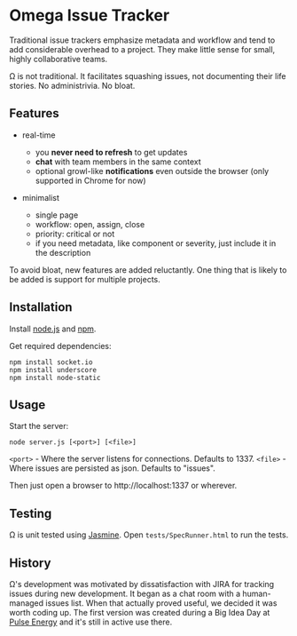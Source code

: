 Omega Issue Tracker
===

Traditional issue trackers emphasize metadata and workflow and tend to add considerable overhead to a project. They make little sense for small, highly collaborative teams.

Ω is not traditional. It facilitates squashing issues, not documenting their life stories. No administrivia. No bloat.

Features
---

* real-time
    * you **never need to refresh** to get updates 
    * **chat** with team members in the same context
    * optional growl-like **notifications** even outside the browser (only supported in Chrome for now)

* minimalist
    * single page
    * workflow: open, assign, close
    * priority: critical or not
    * if you need metadata, like component or severity, just include it in the description

To avoid bloat, new features are added reluctantly. One thing that is likely to be added is support for multiple projects. 

Installation
---

Install [node.js](https://github.com/joyent/node) and [npm](https://github.com/isaacs/npm).

Get required dependencies:

    npm install socket.io
    npm install underscore
    npm install node-static


Usage
---

Start the server:

    node server.js [<port>] [<file>]

`<port>` - Where the server listens for connections. Defaults to 1337.
`<file>` - Where issues are persisted as json. Defaults to "issues".

Then just open a browser to http://localhost:1337 or wherever.

Testing
---

Ω is unit tested using [Jasmine](https://github.com/pivotal/jasmine). Open `tests/SpecRunner.html` to run the tests.

History
---

Ω's development was motivated by dissatisfaction with JIRA for tracking issues during new development. It began as a chat room with a human-managed issues list. When that actually proved useful, we decided it was worth coding up. The first version was created during a Big Idea Day at [Pulse Energy](http://www.pulseenergy.com) and it's still in active use there.